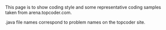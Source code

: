 This page is to show coding style and some representative coding samples taken from arena.topcoder.com.

.java file names correspond to problem names on the topcoder site.